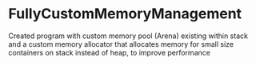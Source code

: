 # FullyCustomMemoryManagement
Created program with custom memory pool (Arena) existing within stack and a custom memory allocator that allocates memory for small size containers on stack instead of heap, to improve performance
